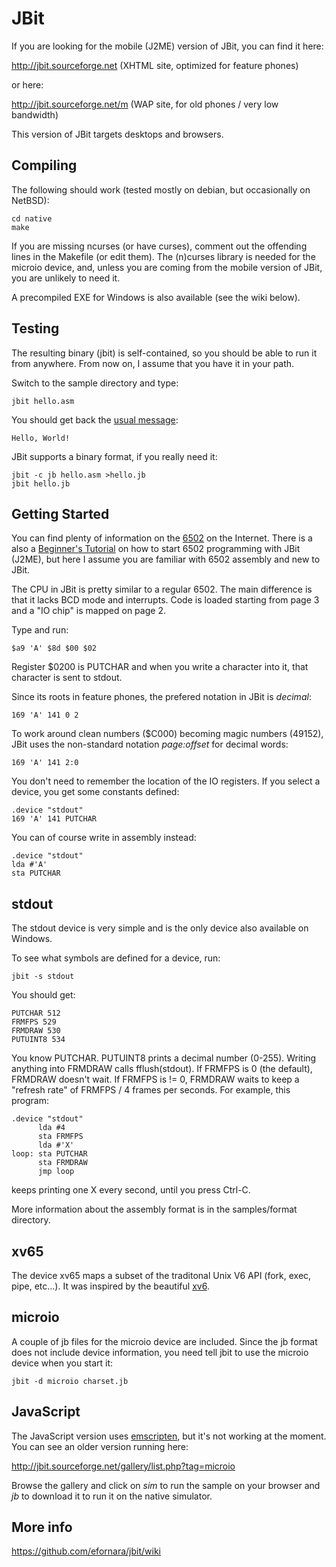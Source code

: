JBit
====

If you are looking for the mobile (J2ME) version of JBit, you can find
it here:

<http://jbit.sourceforge.net> (XHTML site, optimized for feature phones)

or here:

<http://jbit.sourceforge.net/m> (WAP site, for old phones / very low bandwidth)

This version of JBit targets desktops and browsers.

Compiling
---------

The following should work (tested mostly on debian, but occasionally on
NetBSD):

	cd native
	make

If you are missing ncurses (or have curses), comment out the offending
lines in the Makefile (or edit them). The (n)curses library is needed
for the microio device, and, unless you are coming from the mobile
version of JBit, you are unlikely to need it.

A precompiled EXE for Windows is also available (see the wiki below).

Testing
-------

The resulting binary (jbit) is self-contained, so you should be able to
run it from anywhere.  From now on, I assume that you have it in your
path.

Switch to the sample directory and type:

	jbit hello.asm

You should get back the
[usual message](http://en.wikipedia.org/wiki/Hello_world_program):

	Hello, World!

JBit supports a binary format, if you really need it:

	jbit -c jb hello.asm >hello.jb
	jbit hello.jb

Getting Started
---------------

You can find plenty of information on the
[6502](http://en.wikipedia.org/wiki/MOS_Technology_6502) on the
Internet.  There is a also a
[Beginner's Tutorial](http://jbit.sourceforge.net//doc/tutorial_en.html)
on how to start 6502 programming with JBit (J2ME), but here I assume you
are familiar with 6502 assembly and new to JBit.

The CPU in JBit is pretty similar to a regular 6502. The main difference
is that it lacks BCD mode and interrupts. Code is loaded starting from
page 3 and a "IO chip" is mapped on page 2.

Type and run:

	$a9 'A' $8d $00 $02

Register $0200 is PUTCHAR and when you write a character into it,
that character is sent to stdout.

Since its roots in feature phones, the prefered notation in JBit is
*decimal*:

	169 'A' 141 0 2

To work around clean numbers ($C000) becoming magic numbers (49152),
JBit uses the non-standard notation *page:offset* for decimal words:

	169 'A' 141 2:0
	
You don't need to remember the location of the IO registers. If you
select a device, you get some constants defined:

	.device "stdout"
	169 'A' 141 PUTCHAR

You can of course write in assembly instead:

	.device "stdout"
	lda #'A'
	sta PUTCHAR

stdout
------

The stdout device is very simple and is the only device also available
on Windows.

To see what symbols are defined for a device, run:

	jbit -s stdout

You should get:

	PUTCHAR 512
	FRMFPS 529
	FRMDRAW 530
	PUTUINT8 534

You know PUTCHAR. PUTUINT8 prints a decimal number (0-255). Writing
anything into FRMDRAW calls fflush(stdout). If FRMFPS is 0 (the
default), FRMDRAW doesn't wait. If FRMFPS is != 0, FRMDRAW waits to keep
a "refresh rate" of FRMFPS / 4 frames per seconds. For example, this
program:

	.device "stdout"
	      lda #4
	      sta FRMFPS
	      lda #'X'
	loop: sta PUTCHAR
	      sta FRMDRAW
	      jmp loop

keeps printing one X every second, until you press Ctrl-C.

More information about the assembly format is in the samples/format
directory.

xv65
----

The device xv65 maps a subset of the traditonal Unix V6 API (fork, exec,
pipe, etc...).  It was inspired by the beautiful
[xv6](http://pdos.csail.mit.edu/6.828/2012/xv6.html).

microio
-------

A couple of jb files for the microio device are included. Since the jb
format does not include device information, you need tell jbit to use
the microio device when you start it:

	jbit -d microio charset.jb

JavaScript
----------

The JavaScript version uses
[emscripten](https://github.com/kripken/emscripten), but it's not
working at the moment. You can see an older version running here:

<http://jbit.sourceforge.net/gallery/list.php?tag=microio>

Browse the gallery and click on *sim* to run the sample on your browser
and *jb* to download it to run it on the native simulator.

More info
---------

<https://github.com/efornara/jbit/wiki>
